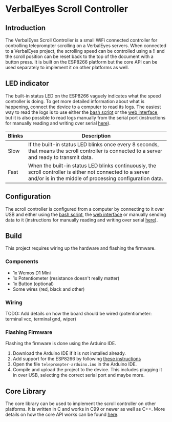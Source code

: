 # VerbalEyes Scroll Controller

## Introduction
The VerbalEyes Scroll Controller is a small WiFi connected controller for controlling teleprompter scrolling on a VerbalEyes servers.
When connected to a VerbalEyes project, the scrolling speed can be controlled using a !! and the scroll position can be reset back to the top of the document with a button press.
It is built on the ESP8266 platform but the core API can be used separately to implement it on other platforms as well.



## LED indicator
The built-in status LED on the ESP8266 vaguely indicates what the speed controller is doing.
To get more detailed information about what is happening, connect the device to a computer to read its logs.
The easiest way to read the logs is to use either the [bash script](./tools/configure_bash) or the [web interface](./tools/configure_web), but it is also possible to read logs manually from the serial port (instructions for manually reading and writing over serial [here](./tools/configure_bash/README.md#manual-configuration)).

| Blinks | Description |
| --- | -
| Slow | If the built-in status LED blinks once every 8 seconds, that means the scroll controller is connected to a server and ready to transmit data.
| Fast | When the built-in status LED blinks continuously, the scroll controller is either not connected to a server and/or is in the middle of processing configuration data.

## Configuration
The scroll controller is configured from a computer by connecting to it over USB and either using the [bash script](./tools/configure_bash), the [web interface](./tools/configure_web) or manually sending data to it (instructions for manually reading and writing over serial [here](./tools/configure_bash/README.md#manual-configuration)).

## Build
This project requires wiring up the hardware and flashing the firmware.

### Components
* 1x Wemos D1 Mini
* 1x Potentiometer (resistance doesn't really matter)
* 1x Button (optional)
* Some wires (red, black and other)

### Wiring
TODO: Add details on how the board should be wired (potentiometer: terminal vcc, terminal gnd, wiper)

### Flashing Firmware
Flashing the firmware is done using the Arduino IDE.
1. Download the Arduino IDE if it is not installed already.
2. Add support for the ESP8266 by following [these instructions](https://arduino-esp8266.readthedocs.io/en/latest/installing.html#using-git-version)
3. Open the file `teleprompter-arduino.ino` in the Arduino IDE.
4. Compile and upload the project to the device.
This includes plugging it in over USB, selecting the correct serial port and maybe more.



## Core Library
The core library can be used to implement the scroll controller on other platforms.
It is written in C and works in C99 or newer as well as C++.
More details on how the core API works can be found [here](./src/README.md).
